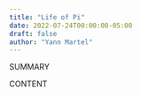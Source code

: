 ```yaml
---
title: "Life of Pi"
date: 2022-07-24T00:00:00-05:00
draft: false
author: "Yann Martel"
---
```


SUMMARY

<!--more-->

CONTENT